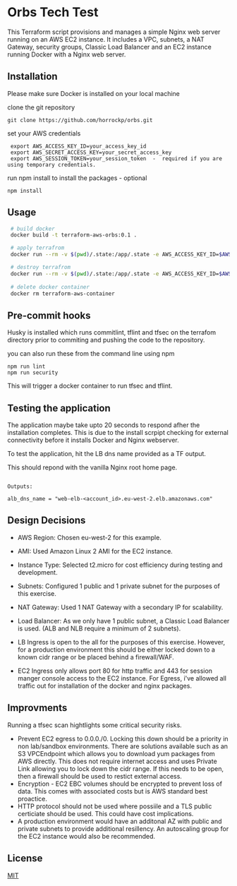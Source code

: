 
# Orbs Tech Test


This Terraform script provisions and manages a simple Nginx web server running on an AWS EC2 instance. It includes a VPC, subnets, a NAT Gateway, security groups, Classic Load Balancer and an EC2 instance running Docker with a Nginx web server.

## Installation

Please make sure Docker is installed on your local machine

clone the git repository

```
git clone https://github.com/horrockp/orbs.git
```

set your AWS credentials
```
 export AWS_ACCESS_KEY_ID=your_access_key_id
 export AWS_SECRET_ACCESS_KEY=your_secret_access_key
 export AWS_SESSION_TOKEN=your_session_token  -  required if you are using temporary credentials.
```

run npm install to install the packages - optional

```
npm install
```

## Usage

```bash
 # build docker
 docker build -t terraform-aws-orbs:0.1 .

 # apply terrafrom
 docker run --rm -v $(pwd)/.state:/app/.state -e AWS_ACCESS_KEY_ID=$AWS_ACCESS_KEY_ID -e AWS_SECRET_ACCESS_KEY=$AWS_SECRET_ACCESS_KEY  -e AWS_SESSION_TOKEN=$AWS_SESSION_TOKEN terraform-aws-orbs:0.1

 # destroy terrafrom
 docker run --rm -v $(pwd)/.state:/app/.state -e AWS_ACCESS_KEY_ID=$AWS_ACCESS_KEY_ID -e AWS_SECRET_ACCESS_KEY=$AWS_SECRET_ACCESS_KEY  -e AWS_SESSION_TOKEN=$AWS_SESSION_TOKEN terraform-aws-orbs:0.1 destroy
  
 # delete docker container  
 docker rm terraform-aws-container 
```

## Pre-commit hooks

Husky is installed which runs commitlint, tflint and tfsec on the terrafom directory prior to commiting and pushing the code to the repository.

you can also run these from the command line using npm 

```shell
npm run lint
npm run security
```

This will trigger a docker container to run tfsec and tflint.

## Testing the application

The application maybe take upto 20 seconds to respond afher the installation completes. This is due to the install scrpipt checking for external connectivity before it installs Docker and Nginx webserver.

To test the application, hit the LB dns name provided as a TF output.

This should repond with the vanilla Nginx root home page.

```

Outputs:

alb_dns_name = "web-elb-<account_id>.eu-west-2.elb.amazonaws.com"

```

## Design Decisions 

   * AWS Region: Chosen eu-west-2 for this example.

   * AMI: Used Amazon Linux 2 AMI for the EC2 instance.

   * Instance Type: Selected t2.micro for cost efficiency during testing and development.

   * Subnets: Configured 1 public and 1 private subnet for the purposes of this exercise.

   * NAT Gateway: Used 1 NAT Gateway with a secondary IP for scalability.

   * Load Balancer: As we only have 1 public subnet, a Classic Load Balancer is used. (ALB and NLB require a minimum 
    of 2 subnets).

   * LB Ingress is open to the all for the purposes of this exercise. However, for a production environment this 
    should be either locked down to a known cidr range or be placed behind a firewall/WAF.

   * EC2 Ingress only allows port 80 for http traffic and 443 for session manger console access to the EC2 instance. For Egress, i've allowed all traffic out for installation of the docker and nginx packages. 


## Improvments

   Running a tfsec scan hightlights some critical security risks. 

   * Prevent EC2 egress to 0.0.0./0. Locking this down should be a priority in non lab/sandbox environments. There 
   are solutions available such as an S3 VPCEndpoint which allows you to download yum packages from AWS directly. 
   This does not require internet access and    uses Private Link allowing you to lock down the cidr range. If this 
   needs to be open, then a firewall should be used to restict external access.
   * Encryption - EC2 EBC volumes should be encrypted to prevent loss of data. This comes with associated costs but 
   is AWS standard best proactice.
   * HTTP protocol should not be used where possiile and a TLS public certiciate should be used. This could have 
   cost implications.
   * A production environment would have an additonal AZ with public and private subnets to provide additional resillency. An autoscaling group for the EC2 instance would also be recommended.


## License

[MIT](https://choosealicense.com/licenses/mit/)